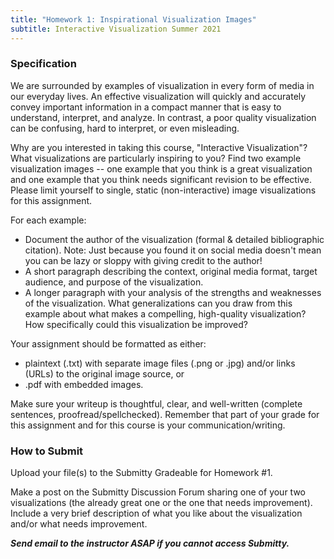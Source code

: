 ```yaml
---
title: "Homework 1: Inspirational Visualization Images"
subtitle: Interactive Visualization Summer 2021
---
```


### Specification
We are surrounded by examples of visualization in every form of media in our everyday lives. An effective visualization will quickly and accurately convey important information in a compact manner that is easy to understand, interpret, and analyze. In contrast, a poor quality visualization can be confusing, hard to interpret, or even misleading.

Why are you interested in taking this course, "Interactive Visualization"? What visualizations are particularly inspiring to you? Find two example visualization images -- one example that you think is a great visualization and one example that you think needs significant revision to be effective. Please limit yourself to single, static (non-interactive) image visualizations for this assignment.

For each example:
* Document the author of the visualization (formal & detailed bibliographic citation). Note: Just because you found it on social media doesn't mean you can be lazy or sloppy with giving credit to the author!  
*  A short paragraph describing the context, original media format, target audience, and purpose of the visualization.
*  A longer paragraph with your analysis of the strengths and weaknesses of the visualization. What generalizations can you draw from this example about what makes a compelling, high-quality visualization? How specifically could this visualization be improved?   

Your assignment should be formatted as either:
* plaintext (.txt) with separate image files (.png or .jpg) and/or links (URLs) to the original image source, or  
* .pdf with embedded images.  

Make sure your writeup is thoughtful, clear, and well-written (complete sentences, proofread/spellchecked). Remember that part of your grade for this assignment and for this course is your communication/writing.

### How to Submit
Upload your file(s) to the Submitty Gradeable for Homework #1.

Make a post on the Submitty Discussion Forum sharing one of your two visualizations (the already great one or the one that needs improvement). Include a very brief description of what you like about the visualization and/or what needs improvement.

___Send email to the instructor ASAP if you cannot access Submitty.___
